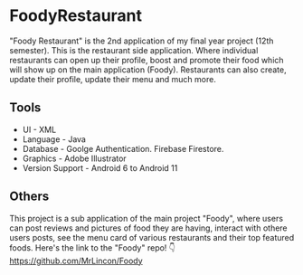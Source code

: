 # FoodyRestaurant

"Foody Restaurant" is the 2nd application of my final year project (12th semester).
This is the restaurant side application. Where individual restaurants can open up their profile, boost and promote their food which
will show up on the main application (Foody).
Restaurants can also create, update their profile, update their menu and much more.


## Tools

- UI - XML
- Language - Java
- Database - Goolge Authentication. Firebase Firestore.
- Graphics - Adobe Illustrator
- Version Support - Android 6 to Android 11


## Others
This project is a sub application of the main project "Foody", where users can post reviews and pictures of food they are having, interact with othere users posts,
see the menu card of various restaurants and their top featured foods.
Here's the link to the "Foody" repo! 👇 <br/>
https://github.com/MrLincon/Foody
